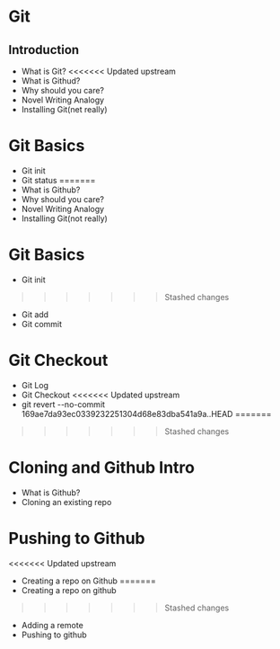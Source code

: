 # Git

## Introduction
* What is Git?
<<<<<<< Updated upstream
* What is Githud?
* Why should you care?
* Novel Writing Analogy
* Installing Git(net really)

# Git Basics
* Git init
* Git status
=======
* What is Github?
* Why should you care?
* Novel Writing Analogy
* Installing Git(not really)

# Git Basics
* Git init
>>>>>>> Stashed changes
* Git add
* Git commit

# Git Checkout
* Git Log
* Git Checkout
<<<<<<< Updated upstream
* git revert --no-commit 169ae7da93ec0339232251304d68e83dba541a9a..HEAD
=======
>>>>>>> Stashed changes

# Cloning and Github Intro
* What is Github?
* Cloning an existing repo

# Pushing to Github
<<<<<<< Updated upstream
* Creating a repo on Github
=======
* Creating a repo on github
>>>>>>> Stashed changes
* Adding a remote
* Pushing to github
